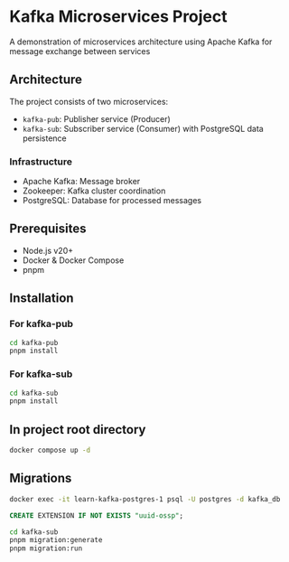 # Kafka Microservices Project

A demonstration of microservices architecture using Apache Kafka for message exchange between services

## Architecture

The project consists of two microservices:
- `kafka-pub`: Publisher service (Producer)
- `kafka-sub`: Subscriber service (Consumer) with PostgreSQL data persistence

### Infrastructure
- Apache Kafka: Message broker
- Zookeeper: Kafka cluster coordination
- PostgreSQL: Database for processed messages

## Prerequisites

- Node.js v20+
- Docker & Docker Compose
- pnpm

## Installation

### For kafka-pub
```bash
cd kafka-pub
pnpm install
```

### For kafka-sub
```bash
cd kafka-sub
pnpm install
```

## In project root directory
```bash
docker compose up -d
```

## Migrations

```bash
docker exec -it learn-kafka-postgres-1 psql -U postgres -d kafka_db
```

```sql
CREATE EXTENSION IF NOT EXISTS "uuid-ossp";
```

```bash
cd kafka-sub
pnpm migration:generate
pnpm migration:run
```
